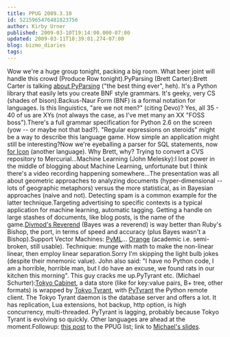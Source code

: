 ```yaml
---
title: PPUG 2009.3.10
id: 5215965476481823756
author: Kirby Urner
published: 2009-03-10T19:14:00.000-07:00
updated: 2009-03-11T10:39:01.274-07:00
blog: bizmo_diaries
tags: 
---
```


[](http://www.flickr.com/photos/17157315@N00/3346379250/)Wow we're a huge group tonight, packing a big room.  What beer joint will handle this crowd (Produce Row tonight).PyParsing (Brett Carter):Brett Carter is talking [about PyParsing](http://pyparsing.wikispaces.com/) ("the best thing ever", heh).  It's a Python library that easily lets you create BNF style grammars.  It's geeky, very CS (shades of bison).Backus-Naur Form (BNF) is a formal notation for languages.  Is this linguistics, "are we not men?" (citing Devo)?  Yes, all 35 - 40 of us are XYs (not always the case, as I've met many an XX "FOSS boss").There's a full grammar specification for Python 2.6 on the screen (yow -- or maybe not that bad?).  "Regular expressions on steroids" might be a way to describe this language game.  How simple an application might still be interesting?Now we're eyeballing a parser for SQL statements, now [for Icon](http://www.cs.arizona.edu/icon/) (another language).  Why Brett, why?  Trying to convert a CVS repository to Mercurial...Machine Learning (John Melesky):I lost power in the middle of blogging about Machine Learning, unfortunate but I think there's a video recording happening somewhere...The presentation was all about geometric approaches to analyzing documents  (hyper-dimensional -- lots of geographic metaphors) versus the more statistical, as in Bayesian approaches (naive and not).  Detecting spam is a common example for the latter technique.Targeting advertising to specific contexts is a typical application for machine learning, automatic tagging.  Getting a handle on large stashes of documents, like blog posts, is the name of the game.[Divmod's Reverend](http://divmod.org/trac/wiki/DivmodReverend) (Bayes was a reverend) is way better than Ruby's Bishop, the port, in terms of speed and accuracy (plus Bayes wasn't a Bishop).Support Vector Machines: [PyML](http://pyml.sourceforge.net/)... [Orange](http://www.ailab.si/orange/) (academic i.e. semi-broken, still usable).  Technique:  munge with math to make the non-linear linear, then employ linear separation.Sorry I'm skipping the light bulb jokes (despite their mnemonic value).  John also said: "I have no Python code, I am a horrible, horrible man, but I do have an excuse, we found rats in our kitchen this morning".  This guy cracks me up.PyTyrant etc. (Michael Schurter):[Tokyo Cabinet](http://sourceforge.net/projects/tokyocabinet/), a data store (like for key:value pairs, B+ tree, other formats) is wrapped by [Tokyo Tyrant](http://tokyocabinet.sourceforge.net/tyrantdoc/), with [PyTyrant](http://code.google.com/p/pytyrant/) the Python remote client.  The Tokyo Tyrant daemon is the database server and offers a lot.  It has replication, Lua extensions, hot backup, http option, is high concurrency, multi-threaded.  PyTyrant is lagging, probably because Tokyo Tyrant is evolving so quickly.  Other languages are ahead at the moment.Followup: [this post](http://mail.python.org/pipermail/portland/2009-March/000629.html) to the PPUG list; link to [Michael's slides](http://michael.susens-schurter.com/blog/2009/03/11/tokyo-cabinet-pytyrant-talk/).